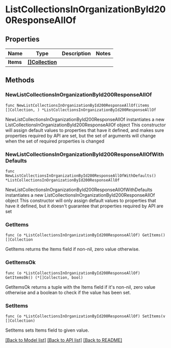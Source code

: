# ListCollectionsInOrganizationById200ResponseAllOf

## Properties

Name | Type | Description | Notes
------------ | ------------- | ------------- | -------------
**Items** | [**[]Collection**](Collection.md) |  | 

## Methods

### NewListCollectionsInOrganizationById200ResponseAllOf

`func NewListCollectionsInOrganizationById200ResponseAllOf(items []Collection, ) *ListCollectionsInOrganizationById200ResponseAllOf`

NewListCollectionsInOrganizationById200ResponseAllOf instantiates a new ListCollectionsInOrganizationById200ResponseAllOf object
This constructor will assign default values to properties that have it defined,
and makes sure properties required by API are set, but the set of arguments
will change when the set of required properties is changed

### NewListCollectionsInOrganizationById200ResponseAllOfWithDefaults

`func NewListCollectionsInOrganizationById200ResponseAllOfWithDefaults() *ListCollectionsInOrganizationById200ResponseAllOf`

NewListCollectionsInOrganizationById200ResponseAllOfWithDefaults instantiates a new ListCollectionsInOrganizationById200ResponseAllOf object
This constructor will only assign default values to properties that have it defined,
but it doesn't guarantee that properties required by API are set

### GetItems

`func (o *ListCollectionsInOrganizationById200ResponseAllOf) GetItems() []Collection`

GetItems returns the Items field if non-nil, zero value otherwise.

### GetItemsOk

`func (o *ListCollectionsInOrganizationById200ResponseAllOf) GetItemsOk() (*[]Collection, bool)`

GetItemsOk returns a tuple with the Items field if it's non-nil, zero value otherwise
and a boolean to check if the value has been set.

### SetItems

`func (o *ListCollectionsInOrganizationById200ResponseAllOf) SetItems(v []Collection)`

SetItems sets Items field to given value.



[[Back to Model list]](../README.md#documentation-for-models) [[Back to API list]](../README.md#documentation-for-api-endpoints) [[Back to README]](../README.md)


